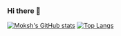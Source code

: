 ### Hi there 👋

[![Moksh's GitHub stats](https://github-readme-stats.vercel.app/api?username=moksh-shukla)](https://github.com/anuraghazra/github-readme-stats&show_icons=true&theme=radical)
[![Top Langs](https://github-readme-stats.vercel.app/api/top-langs/?username=moksh-shukla)](https://github.com/anuraghazra/github-readme-stats&show_icons=true&theme=radical)

<!--
**moksh-shukla/moksh-shukla** is a ✨ _special_ ✨ repository because its `README.md` (this file) appears on your GitHub profile.

Here are some ideas to get you started:

- 🔭 I’m currently working on ...
- 🌱 I’m currently learning ...
- 👯 I’m looking to collaborate on ...
- 🤔 I’m looking for help with ...
- 💬 Ask me about ...
- 📫 How to reach me: ...
- 😄 Pronouns: ...
- ⚡ Fun fact: ...
-->
